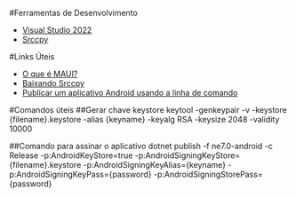 #Ferramentas de Desenvolvimento
- [Visual Studio 2022](https://visualstudio.microsoft.com/pt-br/downloads/)
- [Srccpy](https://github.com/Genymobile/scrcpy)


#Links Úteis

- [O que é MAUI?](https://learn.microsoft.com/pt-br/dotnet/maui/what-is-maui)
- [Baixando Srccpy](https://github.com/Genymobile/scrcpy/blob/master/doc/windows.md)
- [Publicar um aplicativo Android usando a linha de comando](https://learn.microsoft.com/pt-br/dotnet/maui/android/deployment/publish-cli?view=net-maui-8.0)

#Comandos úteis
##Gerar chave keystore
keytool -genkeypair -v -keystore {filename}.keystore -alias {keyname} -keyalg RSA -keysize 2048 -validity 10000

##Comando para assinar o aplicativo
dotnet publish -f ne7.0-android -c Release -p:AndroidKeyStore=true -p:AndroidSigningKeyStore={filename}.keystore -p:AndroidSigningKeyAlias={keyname} -p:AndroidSigningKeyPass={password} -p:AndroidSigningStorePass={password}

